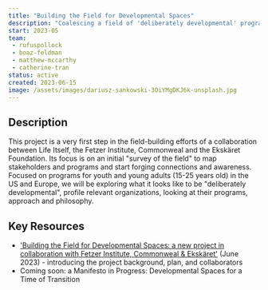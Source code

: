 ```yaml
---
title: "Building the Field for Developmental Spaces"
description: "Coalescing a field of 'deliberately developmental' programs, especially those focused on youth and young adults, in collaboration with the Fetzer Institute, Commonweal and Ekskaret"
start: 2023-05
team: 
 - rufuspollock
 - boaz-feldman
 - matthew-mccarthy
 - catherine-tran
status: active
created: 2023-06-15
image: /assets/images/dariusz-sankowski-3OiYMgDKJ6k-unsplash.jpg
---
```


## Description

This project is a very first step in the field-building efforts of a collaboration between Life Itself, the Fetzer Institute, Commonweal and the Ekskäret Foundation. Its focus is on an initial "survey of the field" to map stakeholders and programs and start forging connections and awareness.  Focused on programs for youth and young adults (15-25 years old) in the US and Europe, we will be exploring what it looks like to be "deliberately developmental", profile relevant organizations, looking at their programs, approach and philosophy.

## Key Resources

- ['Building the Field for Developmental Spaces: a new project in collaboration with Fetzer Institute, Commonweal & Ekskäret']([url](https://lifeitself.org/blog/building-field-for-developmental-spaces)) (June 2023) - introducing the project background, plan, and collaborators
- Coming soon: a Manifesto in Progress: Developmental Spaces for a Time of Transition




